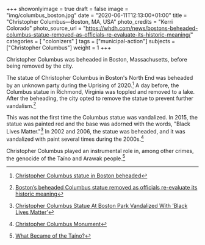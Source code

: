 +++
showonlyimage = true
draft = false
image = "img/columbus_boston.jpg"
date = "2020-06-11T12:13:00+01:00"
title = "Christopher Columbus—Boston, MA, USA"
photo_credits = "Kerri Colorado"
photo_source_url = "https://whdh.com/news/bostons-beheaded-columbus-statue-removed-as-officials-re-evaluate-its-historic-meaning/"
categories = [ "colonizers" ]
tags = ["municipal-action"]
subjects = ["Christopher Columbus"]
weight = 1
+++

Christopher Columbus was beheaded in Boston, Massachusetts, before being removed by the city.

<!--more-->

The statue of Christopher Columbus in Boston's North End was beheaded by an unknown party during the Uprising of 2020.[^1] A day before, the Columbus statue in Richmond, Virginia was toppled and removed to a lake. After the beheading, the city opted to remove the statue to prevent further vandalism.[^2]

This was not the first time the Columbus statue was vandalized. In 2015, the statue was painted red and the base was adorned with the words, "Black Lives Matter."[^3] In 2002 and 2006, the statue was beheaded, and it was vandalized with paint several times during the 2000s.[^4]

Christopher Columbus played an instrumental role in, among other crimes, the genocide of the Taíno and Arawak people.[^5]

[^1]: [Christopher Columbus statue in Boston beheaded](https://www.cbsnews.com/news/christopher-columbus-statue-boston-beheaded-confederate-monuments-torn-down/)

[^2]: [Boston’s beheaded Columbus statue removed as officials re-evaluate its historic meaning](https://whdh.com/news/bostons-beheaded-columbus-statue-removed-as-officials-re-evaluate-its-historic-meaning/)

[^3]: [Christopher Columbus Statue At Boston Park Vandalized With ‘Black Lives Matter’](https://boston.cbslocal.com/2015/06/30/christopher-columbus-statue-at-boston-park-vandalized-with-black-lives-matter/)

[^4]: [Christopher Columbus Monument](http://samdurant.net/defaced_monuments/Pages/Boston/boston.html)

[^5]: [What Became of the Taíno?](https://www.smithsonianmag.com/travel/what-became-of-the-taino-73824867/)
